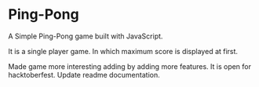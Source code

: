 # Ping-Pong
A Simple Ping-Pong game built with JavaScript.

It is a single player game.
In which maximum score is displayed at first.

Made game more interesting adding by adding more features.
It is open for hacktoberfest.
Update readme documentation.
